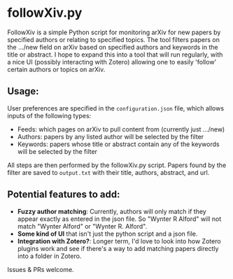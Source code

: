 # followXiv.py

FollowXiv is a simple Python script for monitoring arXiv for new papers by specified authors or relating to specified topics. The tool filters papers on the .../new field on arXiv based on specified authors and keywords in the title or abstract. I hope to expand this into a tool that will run regularly, with a nice UI (possibly interacting with Zotero) allowing one to easily 'follow' certain authors or topics on arXiv.

## Usage:

User preferences are specified in the ``configuration.json`` file, which allows inputs of the following types:

- Feeds: which pages on arXiv to pull content from (currently just .../new)
- Authors: papers by any listed author will be selected by the filter 
- Keywords: papers whose title or abstract contain any of the keywords will be selected by the filter

All steps are then performed by the followXiv.py script. Papers found by the filter are saved to ``output.txt`` with their title, authors, abstract, and url.

## Potential features to add:

- **Fuzzy author matching**: Currently, authors will only match if they appear exactly as entered in the json file. So "Wynter R Alford" will not match "Wynter Alford" or "Wynter R. Alford".
- **Some kind of UI** that isn't just the python script and a json file.
- **Integration with Zotero?**: Longer term, I'd love to look into how Zotero plugins work and see if there's a way to add matching papers directly into a folder in Zotero.

Issues & PRs welcome.